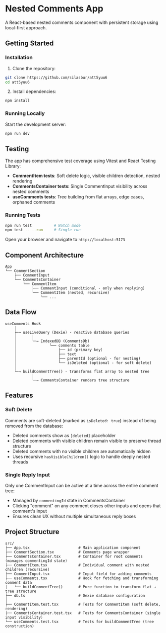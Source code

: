 # Nested Comments App

A React-based nested comments component with persistent storage using local-first approach.

## Getting Started

### Installation

1. Clone the repository:
```bash
git clone https://github.com/silasbur/att5yuu6
cd att5yuu6
```

2. Install dependencies:
```bash
npm install
```

### Running Locally

Start the development server:
```bash
npm run dev
```
## Testing

The app has comprehensive test coverage using Vitest and React Testing Library:
- **CommentItem tests**: Soft delete logic, visible children detection, nested rendering
- **CommentsContainer tests**: Single CommentInput visibility across nested comments
- **useComments tests**: Tree building from flat arrays, edge cases, orphaned comments

### Running Tests

```bash
npm run test          # Watch mode
npm test -- --run     # Single run
```

Open your browser and navigate to `http://localhost:5173`

## Component Architecture

```
App
└── CommentSection
    ├── CommentInput
    └── CommentsContainer
        └── CommentItem
            ├── CommentInput (conditional - only when replying)
            └── CommentItem (nested, recursive)
                └── ...
```

## Data Flow

```
useComments Hook
    │
    ├─→ useLiveQuery (Dexie) - reactive database queries
    │       │
    │       └─→ IndexedDB (CommentsDb)
    │               └── comments table
    │                   ├── id (primary key)
    │                   ├── text
    │                   ├── parentId (optional - for nesting)
    │                   └── isDeleted (optional - for soft delete)
    │
    └─→ buildCommentTree() - transforms flat array to nested tree
            │
            └─→ CommentsContainer renders tree structure
```

## Features

### Soft Delete
Comments are soft-deleted (marked as `isDeleted: true`) instead of being removed from the database:
- Deleted comments show as `[deleted]` placeholder
- Deleted comments with visible children remain visible to preserve thread structure
- Deleted comments with no visible children are automatically hidden
- Uses recursive `hasVisibleChildren()` logic to handle deeply nested threads

### Single Reply Input
Only one CommentInput can be active at a time across the entire comment tree:
- Managed by `commentingId` state in CommentsContainer
- Clicking "comment" on any comment closes other inputs and opens that comment's input
- Ensures clean UX without multiple simultaneous reply boxes



## Project Structure

```
src/
├── App.tsx                      # Main application component
├── CommentSection.tsx           # Comments page wrapper
├── CommentsContainer.tsx        # Container for root comments (manages commentingId state)
├── CommentItem.tsx              # Individual comment with nested children (recursive)
├── CommentInput.tsx             # Input field for adding comments
├── useComments.tsx              # Hook for fetching and transforming comment data
│   └── buildCommentTree()       # Pure function to transform flat → tree structure
├── db.ts                        # Dexie database configuration
│
├── CommentItem.test.tsx         # Tests for CommentItem (soft delete, rendering)
├── CommentsContainer.test.tsx   # Tests for CommentsContainer (single input visibility)
└── useComments.test.tsx         # Tests for buildCommentTree (tree construction)
```
